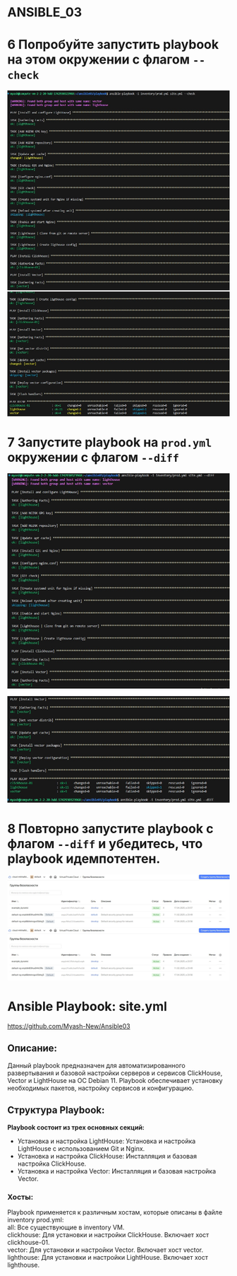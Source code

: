 # ANSIBLE_03

# 6 Попробуйте запустить playbook на этом окружении с флагом `--check`
![ansible-playbook -i inventory/prod.yml site.yml --check](https://github.com/Myash-New/Ansible03/blob/main/check%2001.jpg)
![ansible-playbook -i inventory/prod.yml site.yml --check](https://github.com/Myash-New/Ansible03/blob/main/check%2002.jpg)
# 7 Запустите playbook на `prod.yml` окружении с флагом `--diff`
![ansible-playbook -i inventory/prod.yml site.yml --diff](https://github.com/Myash-New/Ansible03/blob/main/diff%2001%20-1.jpg)
![ansible-playbook -i inventory/prod.yml site.yml --diff](https://github.com/Myash-New/Ansible03/blob/main/diff%2001%20-2.jpg)
# 8 Повторно запустите playbook с флагом `--diff` и убедитесь, что playbook идемпотентен.
![ansible-playbook -i inventory/prod.yml site.yml --diff](https://github.com/Myash-New/ter-homework-my/blob/main/terr_03_security_groups.jpg)
![ansible-playbook -i inventory/prod.yml site.yml --diff](https://github.com/Myash-New/ter-homework-my/blob/main/terr_03_security_groups.jpg)

# Ansible Playbook: site.yml
https://github.com/Myash-New/Ansible03


## Описание:
Данный playbook предназначен для автоматизированного развертывания и базовой настройки серверов и сервисов ClickHouse, Vector и LightHouse на ОС Debian 11. Playbook обеспечивает установку необходимых пакетов, настройку сервисов и конфигурацию.  

## Структура Playbook:
**Playbook состоит из трех основных секций:**  
   - Установка и настройка LightHouse: Установка и настройка LightHouse с использованием Git и Nginx. 
   - Установка и настройка ClickHouse: Инсталляция и базовая настройка ClickHouse.  
   - Установка и настройка Vector: Инсталляция и базовая настройка Vector.  
    
### Хосты:
Playbook применяется к различным хостам, которые описаны в файле inventory prod.yml:  
    all: Все существующие в inventory VM.  
    clickhouse: Для установки и настройки ClickHouse. Включает хост clickhouse-01.  
    vector: Для установки и настройки Vector. Включает хост vector.  
    lighthouse: Для установки и настройки LightHouse. Включает хост lighthouse.  
